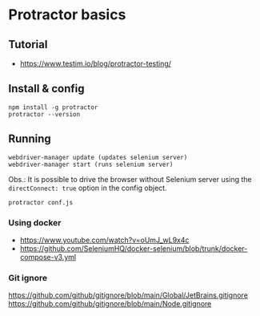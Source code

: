 # Protractor basics
## Tutorial
* https://www.testim.io/blog/protractor-testing/

## Install & config
``` npm install -g protractor ```  
``` protractor --version ```  

## Running
``` webdriver-manager update (updates selenium server) ```  
``` webdriver-manager start (runs selenium server) ```  

Obs.: It is possible to drive the browser without Selenium server using the ``` directConnect: true ``` option in the config object.

``` protractor conf.js ```   

### Using docker
* https://www.youtube.com/watch?v=oUmJ_wL9x4c  
* https://github.com/SeleniumHQ/docker-selenium/blob/trunk/docker-compose-v3.yml

### Git ignore  
https://github.com/github/gitignore/blob/main/Global/JetBrains.gitignore  
https://github.com/github/gitignore/blob/main/Node.gitignore 
